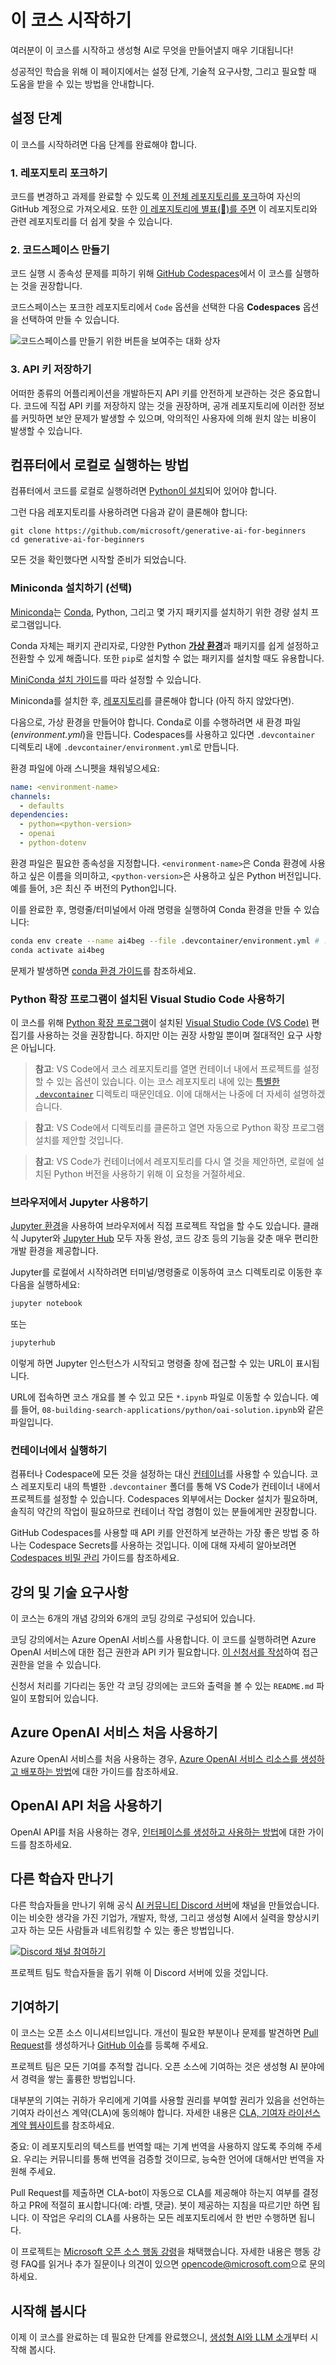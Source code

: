 # 이 코스 시작하기

여러분이 이 코스를 시작하고 생성형 AI로 무엇을 만들어낼지 매우 기대됩니다!

성공적인 학습을 위해 이 페이지에서는 설정 단계, 기술적 요구사항, 그리고 필요할 때 도움을 받을 수 있는 방법을 안내합니다.

## 설정 단계

이 코스를 시작하려면 다음 단계를 완료해야 합니다.

### 1. 레포지토리 포크하기

코드를 변경하고 과제를 완료할 수 있도록 [이 전체 레포지토리를 포크](https://github.com/microsoft/generative-ai-for-beginners/fork?WT.mc_id=academic-105485-koreyst)하여 자신의 GitHub 계정으로 가져오세요. 또한 [이 레포지토리에 별표(🌟)를 주면](https://docs.github.com/en/get-started/exploring-projects-on-github/saving-repositories-with-stars?WT.mc_id=academic-105485-koreyst) 이 레포지토리와 관련 레포지토리를 더 쉽게 찾을 수 있습니다.

### 2. 코드스페이스 만들기

코드 실행 시 종속성 문제를 피하기 위해 [GitHub Codespaces](https://github.com/features/codespaces?WT.mc_id=academic-105485-koreyst)에서 이 코스를 실행하는 것을 권장합니다.

코드스페이스는 포크한 레포지토리에서 `Code` 옵션을 선택한 다음 **Codespaces** 옵션을 선택하여 만들 수 있습니다.

![코드스페이스를 만들기 위한 버튼을 보여주는 대화 상자](../../images/who-will-pay.webp?WT.mc_id=academic-105485-koreyst)

### 3. API 키 저장하기

어떠한 종류의 어플리케이션을 개발하든지 API 키를 안전하게 보관하는 것은 중요합니다. 코드에 직접 API 키를 저장하지 않는 것을 권장하며, 공개 레포지토리에 이러한 정보를 커밋하면 보안 문제가 발생할 수 있으며, 악의적인 사용자에 의해 원치 않는 비용이 발생할 수 있습니다.

## 컴퓨터에서 로컬로 실행하는 방법

컴퓨터에서 코드를 로컬로 실행하려면 [Python이 설치](https://www.python.org/downloads/?WT.mc_id=academic-105485-koreyst)되어 있어야 합니다.

그런 다음 레포지토리를 사용하려면 다음과 같이 클론해야 합니다:

```shell
git clone https://github.com/microsoft/generative-ai-for-beginners
cd generative-ai-for-beginners
```

모든 것을 확인했다면 시작할 준비가 되었습니다.

### Miniconda 설치하기 (선택)

[Miniconda](https://conda.io/en/latest/miniconda.html?WT.mc_id=academic-105485-koreyst)는 [Conda](https://docs.conda.io/en/latest?WT.mc_id=academic-105485-koreyst), Python, 그리고 몇 가지 패키지를 설치하기 위한 경량 설치 프로그램입니다.

Conda 자체는 패키지 관리자로, 다양한 Python [**가상 환경**](https://docs.python.org/3/tutorial/venv.html?WT.mc_id=academic-105485-koreyst)과 패키지를 쉽게 설정하고 전환할 수 있게 해줍니다. 또한 `pip`로 설치할 수 없는 패키지를 설치할 때도 유용합니다.

[MiniConda 설치 가이드](https://docs.anaconda.com/free/miniconda/#quick-command-line-install?WT.mc_id=academic-105485-koreyst)를 따라 설정할 수 있습니다.

Miniconda를 설치한 후, [레포지토리](https://github.com/microsoft/generative-ai-for-beginners/fork?WT.mc_id=academic-105485-koreyst)를 클론해야 합니다 (아직 하지 않았다면).

다음으로, 가상 환경을 만들어야 합니다. Conda로 이를 수행하려면 새 환경 파일(_environment.yml_)을 만듭니다. Codespaces를 사용하고 있다면 `.devcontainer` 디렉토리 내에 `.devcontainer/environment.yml`로 만듭니다.

환경 파일에 아래 스니펫을 채워넣으세요:

```yml
name: <environment-name>
channels:
  - defaults
dependencies:
  - python=<python-version>
  - openai
  - python-dotenv

```

환경 파일은 필요한 종속성을 지정합니다. `<environment-name>`은 Conda 환경에 사용하고 싶은 이름을 의미하고, `<python-version>`은 사용하고 싶은 Python 버전입니다. 예를 들어, `3`은 최신 주 버전의 Python입니다.

이를 완료한 후, 명령줄/터미널에서 아래 명령을 실행하여 Conda 환경을 만들 수 있습니다:

```bash
conda env create --name ai4beg --file .devcontainer/environment.yml # .devcontainer sub path applies to only Codespace setups
conda activate ai4beg
```

문제가 발생하면 [conda 환경 가이드](https://docs.conda.io/projects/conda/en/latest/user-guide/tasks/manage-environments.html?WT.mc_id=academic-105485-koreyst)를 참조하세요.

### Python 확장 프로그램이 설치된 Visual Studio Code 사용하기

이 코스를 위해 [Python 확장 프로그램](https://marketplace.visualstudio.com/items?itemName=ms-python.python&WT.mc_id=academic-105485-koreyst)이 설치된 [Visual Studio Code (VS Code)](http://code.visualstudio.com/?WT.mc_id=academic-105485-koreyst) 편집기를 사용하는 것을 권장합니다. 하지만 이는 권장 사항일 뿐이며 절대적인 요구 사항은 아닙니다.

> **참고**: VS Code에서 코스 레포지토리를 열면 컨테이너 내에서 프로젝트를 설정할 수 있는 옵션이 있습니다. 이는 코스 레포지토리 내에 있는 [특별한 `.devcontainer`](https://code.visualstudio.com/docs/devcontainers/containers?itemName=ms-python.python&WT.mc_id=academic-105485-koreyst) 디렉토리 때문인데요. 이에 대해서는 나중에 더 자세히 설명하겠습니다.

> **참고**: VS Code에서 디렉토리를 클론하고 열면 자동으로 Python 확장 프로그램 설치를 제안할 것입니다.

> **참고**: VS Code가 컨테이너에서 레포지토리를 다시 열 것을 제안하면, 로컬에 설치된 Python 버전을 사용하기 위해 이 요청을 거절하세요.

### 브라우저에서 Jupyter 사용하기

[Jupyter 환경](https://jupyter.org?WT.mc_id=academic-105485-koreyst)을 사용하여 브라우저에서 직접 프로젝트 작업을 할 수도 있습니다. 클래식 Jupyter와 [Jupyter Hub](https://jupyter.org/hub?WT.mc_id=academic-105485-koreyst) 모두 자동 완성, 코드 강조 등의 기능을 갖춘 매우 편리한 개발 환경을 제공합니다.

Jupyter를 로컬에서 시작하려면 터미널/명령줄로 이동하여 코스 디렉토리로 이동한 후 다음을 실행하세요:

```bash
jupyter notebook
```

또는

```bash
jupyterhub
```

이렇게 하면 Jupyter 인스턴스가 시작되고 명령줄 창에 접근할 수 있는 URL이 표시됩니다.

URL에 접속하면 코스 개요를 볼 수 있고 모든 `*.ipynb` 파일로 이동할 수 있습니다. 예를 들어, `08-building-search-applications/python/oai-solution.ipynb`와 같은 파일입니다.

### 컨테이너에서 실행하기

컴퓨터나 Codespace에 모든 것을 설정하는 대신 [컨테이너](https://en.wikipedia.org/wiki/Containerization_(computing)?WT.mc_id=academic-105485-koreyst)를 사용할 수 있습니다. 코스 레포지토리 내의 특별한 `.devcontainer` 폴더를 통해 VS Code가 컨테이너 내에서 프로젝트를 설정할 수 있습니다. Codespaces 외부에서는 Docker 설치가 필요하며, 솔직히 약간의 작업이 필요하므로 컨테이너 작업 경험이 있는 분들에게만 권장합니다.

GitHub Codespaces를 사용할 때 API 키를 안전하게 보관하는 가장 좋은 방법 중 하나는 Codespace Secrets를 사용하는 것입니다. 이에 대해 자세히 알아보려면 [Codespaces 비밀 관리](https://docs.github.com/en/codespaces/managing-your-codespaces/managing-secrets-for-your-codespaces?WT.mc_id=academic-105485-koreyst) 가이드를 참조하세요.

## 강의 및 기술 요구사항

이 코스는 6개의 개념 강의와 6개의 코딩 강의로 구성되어 있습니다.

코딩 강의에서는 Azure OpenAI 서비스를 사용합니다. 이 코드를 실행하려면 Azure OpenAI 서비스에 대한 접근 권한과 API 키가 필요합니다. [이 신청서를 작성](https://azure.microsoft.com/products/ai-services/openai-service?WT.mc_id=academic-105485-koreyst)하여 접근 권한을 얻을 수 있습니다.

신청서 처리를 기다리는 동안 각 코딩 강의에는 코드와 출력을 볼 수 있는 `README.md` 파일이 포함되어 있습니다.

## Azure OpenAI 서비스 처음 사용하기

Azure OpenAI 서비스를 처음 사용하는 경우, [Azure OpenAI 서비스 리소스를 생성하고 배포하는 방법](https://learn.microsoft.com/azure/ai-services/openai/how-to/create-resource?pivots=web-portal&WT.mc_id=academic-105485-koreyst)에 대한 가이드를 참조하세요.

## OpenAI API 처음 사용하기

OpenAI API를 처음 사용하는 경우, [인터페이스를 생성하고 사용하는 방법](https://platform.openai.com/docs/quickstart?context=pythont&WT.mc_id=academic-105485-koreyst)에 대한 가이드를 참조하세요.

## 다른 학습자 만나기

다른 학습자들을 만나기 위해 공식 [AI 커뮤니티 Discord 서버](https://aka.ms/genai-discord?WT.mc_id=academic-105485-koreyst)에 채널을 만들었습니다. 이는 비슷한 생각을 가진 기업가, 개발자, 학생, 그리고 생성형 AI에서 실력을 향상시키고자 하는 모든 사람들과 네트워킹할 수 있는 좋은 방법입니다.

[![Discord 채널 참여하기](https://dcbadge.vercel.app/api/server/ByRwuEEgH4)](https://aka.ms/genai-discord?WT.mc_id=academic-105485-koreyst)

프로젝트 팀도 학습자들을 돕기 위해 이 Discord 서버에 있을 것입니다.

## 기여하기

이 코스는 오픈 소스 이니셔티브입니다. 개선이 필요한 부분이나 문제를 발견하면 [Pull Request](https://github.com/microsoft/generative-ai-for-beginners/pulls?WT.mc_id=academic-105485-koreyst)를 생성하거나 [GitHub 이슈](https://github.com/microsoft/generative-ai-for-beginners/issues?WT.mc_id=academic-105485-koreyst)를 등록해 주세요.

프로젝트 팀은 모든 기여를 추적할 겁니다. 오픈 소스에 기여하는 것은 생성형 AI 분야에서 경력을 쌓는 훌륭한 방법입니다.

대부분의 기여는 귀하가 우리에게 기여를 사용할 권리를 부여할 권리가 있음을 선언하는 기여자 라이선스 계약(CLA)에 동의해야 합니다. 자세한 내용은 [CLA, 기여자 라이선스 계약 웹사이트](https://cla.microsoft.com?WT.mc_id=academic-105485-koreyst)를 참조하세요.

중요: 이 레포지토리의 텍스트를 번역할 때는 기계 번역을 사용하지 않도록 주의해 주세요. 우리는 커뮤니티를 통해 번역을 검증할 것이므로, 능숙한 언어에 대해서만 번역을 자원해 주세요.

Pull Request를 제출하면 CLA-bot이 자동으로 CLA를 제공해야 하는지 여부를 결정하고 PR에 적절히 표시합니다(예: 라벨, 댓글). 봇이 제공하는 지침을 따르기만 하면 됩니다. 이 작업은 우리의 CLA를 사용하는 모든 레포지토리에서 한 번만 수행하면 됩니다.

이 프로젝트는 [Microsoft 오픈 소스 행동 강령](https://opensource.microsoft.com/codeofconduct/?WT.mc_id=academic-105485-koreyst)을 채택했습니다. 자세한 내용은 행동 강령 FAQ를 읽거나 추가 질문이나 의견이 있으면 [opencode@microsoft.com](mailto:opencode@microsoft.com)으로 문의하세요.

## 시작해 봅시다

이제 이 코스를 완료하는 데 필요한 단계를 완료했으니, [생성형 AI와 LLM 소개](../../../01-introduction-to-genai/translations/ko/README.md?WT.mc_id=academic-105485-koreyst)부터 시작해 봅시다.
